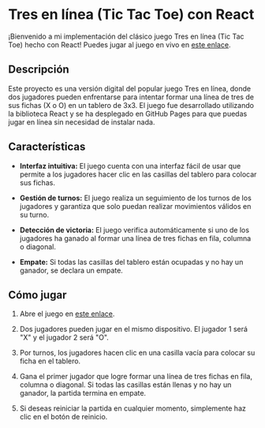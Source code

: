 # Tres en línea (Tic Tac Toe) con React

¡Bienvenido a mi implementación del clásico juego Tres en línea (Tic Tac Toe) hecho con React! Puedes jugar al juego en vivo en [este enlace](https://cristian910.github.io/Tic-Tac-Toe-React/).

## Descripción

Este proyecto es una versión digital del popular juego Tres en línea, donde dos jugadores pueden enfrentarse para intentar formar una línea de tres de sus fichas (X o O) en un tablero de 3x3. El juego fue desarrollado utilizando la biblioteca React y se ha desplegado en GitHub Pages para que puedas jugar en línea sin necesidad de instalar nada.

## Características

- **Interfaz intuitiva:** El juego cuenta con una interfaz fácil de usar que permite a los jugadores hacer clic en las casillas del tablero para colocar sus fichas.

- **Gestión de turnos:** El juego realiza un seguimiento de los turnos de los jugadores y garantiza que solo puedan realizar movimientos válidos en su turno.

- **Detección de victoria:** El juego verifica automáticamente si uno de los jugadores ha ganado al formar una línea de tres fichas en fila, columna o diagonal.

- **Empate:** Si todas las casillas del tablero están ocupadas y no hay un ganador, se declara un empate.


## Cómo jugar

1. Abre el juego en [este enlace](https://cristian910.github.io/Tic-tac-toe-React/ ).

2. Dos jugadores pueden jugar en el mismo dispositivo. El jugador 1 será "X" y el jugador 2 será "O".

3. Por turnos, los jugadores hacen clic en una casilla vacía para colocar su ficha en el tablero.

4. Gana el primer jugador que logre formar una línea de tres fichas en fila, columna o diagonal. Si todas las casillas están llenas y no hay un ganador, la partida termina en empate.

5. Si deseas reiniciar la partida en cualquier momento, simplemente haz clic en el botón de reinicio.
